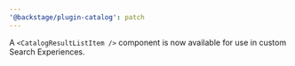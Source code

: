 ```yaml
---
'@backstage/plugin-catalog': patch
---
```


A `<CatalogResultListItem />` component is now available for use in custom Search Experiences.
